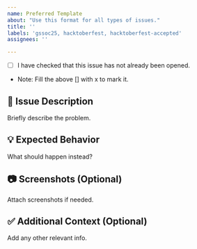 ```yaml
---
name: Preferred Template
about: "Use this format for all types of issues."
title: ''
labels: 'gssoc25, hacktoberfest, hacktoberfest-accepted'
assignees: ''

---
```


- [ ] I have checked that this issue has not already been opened.
- Note: Fill the above [] with x to mark it.

## 🐞 Issue Description

Briefly describe the problem.

## 💡 Expected Behavior

What should happen instead?

## 📷 Screenshots (Optional)

Attach screenshots if needed.

## ✅ Additional Context (Optional)

Add any other relevant info.
